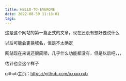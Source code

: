 ```yaml
---
title: HELLO-TO-EVERONE
date: 2022-08-30 11:18:01
tags:
---
```


这是这个网站的第一篇正式的文章，现在还没有想好要说什么

以后可能会更换域名，但是不太确定

网站现在来说还很简陋，几乎什么功能都没有，但是以后吧，，，

估计也会这个样子

 github主页：https://github.com/xxxxxxxb
